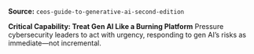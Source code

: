 **Source:** `ceos-guide-to-generative-ai-second-edition`

**Critical Capability: Treat Gen AI Like a Burning Platform**
Pressure cybersecurity leaders to act with urgency, responding to gen AI’s risks as immediate—not incremental.
